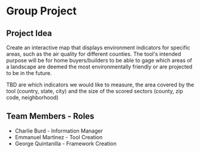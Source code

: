 # Group Project

## Project Idea

Create an interactive map that displays environment indicators for specific areas, such as the air quality for different counties. The tool's intended purpose will be for home buyers/builders to be able to gage which areas of a landscape are deemed the most environmentally friendly or are projected to be in the future.

TBD are which indicators we would like to measure, the area covered by the tool (country, state, city) and the size of the scored sectors (county, zip code, neighborhood)

## Team Members - Roles
 * Charlie Burd - Information Manager
 * Emmanuel Martinez - Tool Creation
 * George Quintanilla - Framework Creation
